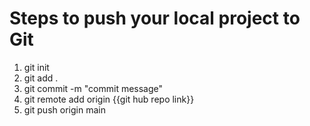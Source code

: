 # Steps to push your local project to Git

1. git init
2. git add .
3. git commit -m "commit message"
4. git remote add origin {{git hub repo link}}
5. git push origin main
